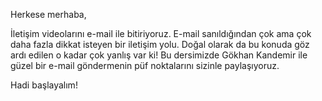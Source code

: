 Herkese merhaba,

İletişim videolarını e-mail ile bitiriyoruz. E-mail sanıldığından çok ama çok daha fazla dikkat isteyen bir iletişim yolu. Doğal olarak da bu konuda göz ardı edilen o kadar çok yanlış var ki! Bu dersimizde Gökhan Kandemir ile güzel bir e-mail göndermenin püf noktalarını sizinle paylaşıyoruz.

Hadi başlayalım!
